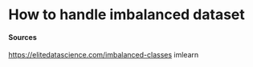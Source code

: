 # How to handle imbalanced dataset

















#### Sources
https://elitedatascience.com/imbalanced-classes
imlearn
